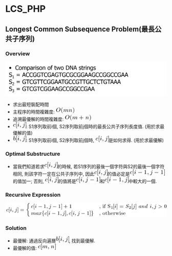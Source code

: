 # LCS_PHP
## Longest Common Subsequence Problem(最長公共子序列)
### Overview
<img src="./overview.png">

- 求出最短裝配時間
- 主程序的時間複雜度: <img src="./omn.png">
- 追溯最優解的時間複雜度: <img src="./omn1.png">
- <img src="./cij.png">: S1序列取前i個, S2序列取前j個時的最長公共子序列長度值. (用於求最優解的值)
- <img src="./bij.png">: S1序列取前i個, S2序列取前j個時, <img src="./cij.png">是如何求得. (用於求最優解)

### Optimal Substructure
- 當我們知道若求<img src="./cij.png">的時候, 若S1序列的最後一個字符與S2的最後一個字符相同, 則該字符一定在公共子序列中, 因此<img src="./cij.png">的值必定是<img src="./cij1.png">的值加一; 否則, <img src="./cij.png">的值將是<img src="./cij2.png">和<img src="./cij3.png">中較大的一個.

### Recursive Expression
<img src="./recursive_expression.png">
	

### Solution
- 最優解: 通過反向遍曆<img src="./bij.png">, 找到最優解.
- 最優解的值: <img src="./cmn.png">

